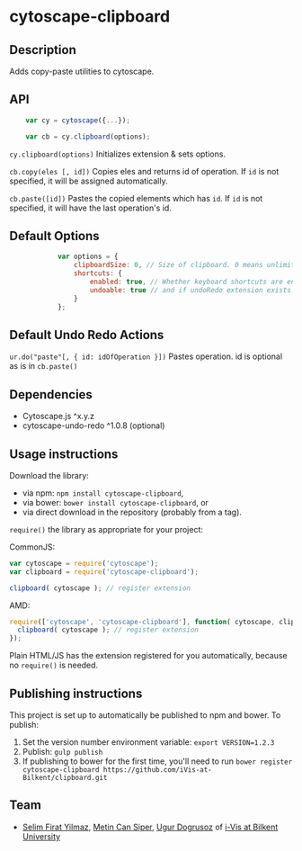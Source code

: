 cytoscape-clipboard
================================================================================


## Description

Adds copy-paste utilities to cytoscape.


## API

```javascript
    var cy = cytoscape({...});

    var cb = cy.clipboard(options);

```


`cy.clipboard(options)`
Initializes extension & sets options.

`cb.copy(eles [, id])`
Copies eles and returns id of operation. If `id` is not specified, it will be assigned automatically.

`cb.paste([id])`
Pastes the copied elements which has `id`. If `id` is not specified, it will have the last operation's id.


## Default Options
```javascript
            var options = {
                clipboardSize: 0, // Size of clipboard. 0 means unlimited. If size is exceeded, first added item in clipboard will be removed.
                shortcuts: {
                    enabled: true, // Whether keyboard shortcuts are enabled
                    undoable: true // and if undoRedo extension exists
                }
            };
```


## Default Undo Redo Actions
`ur.do("paste"[, { id: idOfOperation }])` 
Pastes operation. id is optional as is in `cb.paste()`


## Dependencies

 * Cytoscape.js ^x.y.z
 * cytoscape-undo-redo ^1.0.8 (optional)


## Usage instructions

Download the library:
 * via npm: `npm install cytoscape-clipboard`,
 * via bower: `bower install cytoscape-clipboard`, or
 * via direct download in the repository (probably from a tag).

`require()` the library as appropriate for your project:

CommonJS:
```js
var cytoscape = require('cytoscape');
var clipboard = require('cytoscape-clipboard');

clipboard( cytoscape ); // register extension
```

AMD:
```js
require(['cytoscape', 'cytoscape-clipboard'], function( cytoscape, clipboard ){
  clipboard( cytoscape ); // register extension
});
```

Plain HTML/JS has the extension registered for you automatically, because no `require()` is needed.


## Publishing instructions

This project is set up to automatically be published to npm and bower.  To publish:

1. Set the version number environment variable: `export VERSION=1.2.3`
1. Publish: `gulp publish`
1. If publishing to bower for the first time, you'll need to run `bower register cytoscape-clipboard https://github.com/iVis-at-Bilkent/clipboard.git`

## Team

  * [Selim Firat Yilmaz](https://github.com/mrsfy), [Metin Can Siper](https://github.com/metincansiper), [Ugur Dogrusoz](https://github.com/ugurdogrusoz) of [i-Vis at Bilkent University](http://www.cs.bilkent.edu.tr/~ivis)
